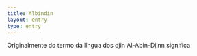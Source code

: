 ```yaml
---
title: Albindin
layout: entry
type: entry
---
```


Originalmente do termo da língua dos djin Al-Abin-Djinn significa
